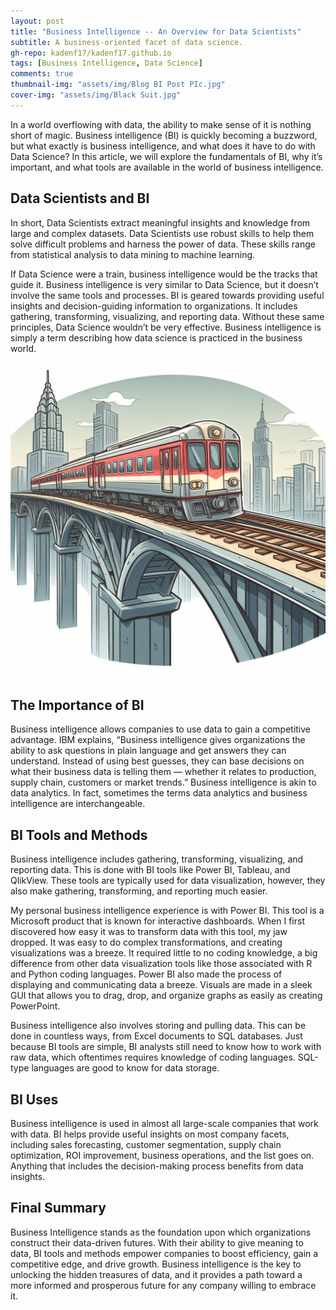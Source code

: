 ```yaml
---
layout: post
title: "Business Intelligence -- An Overview for Data Scientists"
subtitle: A business-oriented facet of data science.
gh-repo: kadenf17/kadenf17.github.io
tags: [Business Intelligence, Data Science]
comments: true
thumbnail-img: "assets/img/Blog BI Post PIc.jpg"
cover-img: "assets/img/Black Suit.jpg"
---
```


In a world overflowing with data, the ability to make sense of it is nothing short of magic. Business intelligence (BI) is quickly becoming a buzzword, but what exactly is business intelligence, and what does it have to do with Data Science? In this article, we will explore the fundamentals of BI, why it’s important, and what tools are available in the world of business intelligence.

## Data Scientists and BI

In short, Data Scientists extract meaningful insights and knowledge from large and complex datasets. Data Scientists use robust skills to help them solve difficult problems and harness the power of data. These skills range from statistical analysis to data mining to machine learning.

If Data Science were a train, business intelligence would be the tracks that guide it. Business intelligence is very similar to Data Science, but it doesn’t involve the same tools and processes. BI is geared towards providing useful insights and decision-guiding information to organizations. It includes gathering, transforming, visualizing, and reporting data. Without these same principles, Data Science wouldn’t be very effective. Business intelligence is simply a term describing how data science is practiced in the business world.

<img src="assets/img/Cartoon Train.jpg" alt="Picture" class="mx-auto d-block">


## The Importance of BI

Business intelligence allows companies to use data to gain a competitive advantage. IBM explains, “Business intelligence gives organizations the ability to ask questions in plain language and get answers they can understand. Instead of using best guesses, they can base decisions on what their business data is telling them — whether it relates to production, supply chain, customers or market trends.” Business intelligence is akin to data analytics. In fact, sometimes the terms data analytics and business intelligence are interchangeable.

## BI Tools and Methods

Business intelligence includes gathering, transforming, visualizing, and reporting data. This is done with BI tools like Power BI, Tableau, and QlikView. These tools are typically used for data visualization, however, they also make gathering, transforming, and reporting much easier.

 My personal business intelligence experience is with Power BI. This tool is a Microsoft product that is known for interactive dashboards. When I first discovered how easy it was to transform data with this tool, my jaw dropped. It was easy to do complex transformations, and creating visualizations was a breeze. It required little to no coding knowledge, a big difference from other data visualization tools like those associated with R and Python coding languages. Power BI also made the process of displaying and communicating data a breeze. Visuals are made in a sleek GUI that allows you to drag, drop, and organize graphs as easily as creating PowerPoint.
 
Business intelligence also involves storing and pulling data. This can be done in countless ways, from Excel documents to SQL databases. Just because BI tools are simple, BI analysts still need to know how to work with raw data, which oftentimes requires knowledge of coding languages. SQL-type languages are good to know for data storage.

## BI Uses

Business intelligence is used in almost all large-scale companies that work with data. BI helps provide useful insights on most company facets, including sales forecasting, customer segmentation, supply chain optimization, ROI improvement, business operations, and the list goes on. Anything that includes the decision-making process benefits from data insights.

## Final Summary

Business Intelligence stands as the foundation upon which organizations construct their data-driven futures. With their ability to give meaning to data, BI tools and methods empower companies to boost efficiency, gain a competitive edge, and drive growth. Business intelligence is the key to unlocking the hidden treasures of data, and it provides a path toward a more informed and prosperous future for any company willing to embrace it.
